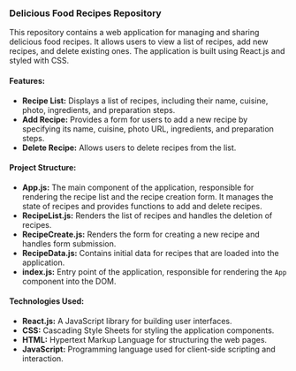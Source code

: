### Delicious Food Recipes Repository

This repository contains a web application for managing and sharing delicious food recipes. It allows users to view a list of recipes, add new recipes, and delete existing ones. The application is built using React.js and styled with CSS.

#### Features:

- **Recipe List:** Displays a list of recipes, including their name, cuisine, photo, ingredients, and preparation steps.
- **Add Recipe:** Provides a form for users to add a new recipe by specifying its name, cuisine, photo URL, ingredients, and preparation steps.
- **Delete Recipe:** Allows users to delete recipes from the list.

#### Project Structure:

- **App.js:** The main component of the application, responsible for rendering the recipe list and the recipe creation form. It manages the state of recipes and provides functions to add and delete recipes.
- **RecipeList.js:** Renders the list of recipes and handles the deletion of recipes.
- **RecipeCreate.js:** Renders the form for creating a new recipe and handles form submission.
- **RecipeData.js:** Contains initial data for recipes that are loaded into the application.
- **index.js:** Entry point of the application, responsible for rendering the `App` component into the DOM.

#### Technologies Used:

- **React.js:** A JavaScript library for building user interfaces.
- **CSS:** Cascading Style Sheets for styling the application components.
- **HTML:** Hypertext Markup Language for structuring the web pages.
- **JavaScript:** Programming language used for client-side scripting and interaction.
